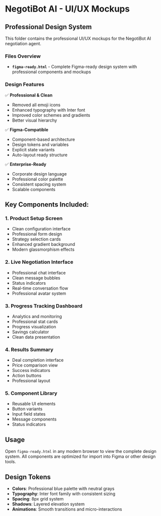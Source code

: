 # NegotiBot AI - UI/UX Mockups

## Professional Design System

This folder contains the professional UI/UX mockups for the NegotiBot AI negotiation agent.

### Files Overview

- **`figma-ready.html`** - Complete Figma-ready design system with professional components and mockups

### Design Features

✅ **Professional & Clean**
- Removed all emoji icons
- Enhanced typography with Inter font
- Improved color schemes and gradients
- Better visual hierarchy

✅ **Figma-Compatible**
- Component-based architecture
- Design tokens and variables
- Explicit state variants
- Auto-layout ready structure

✅ **Enterprise-Ready**
- Corporate design language
- Professional color palette
- Consistent spacing system
- Scalable components

## Key Components Included:

### 1. Product Setup Screen
- Clean configuration interface
- Professional form design
- Strategy selection cards
- Enhanced gradient background
- Modern glassmorphism effects

### 2. Live Negotiation Interface
- Professional chat interface
- Clean message bubbles
- Status indicators
- Real-time conversation flow
- Professional avatar system

### 3. Progress Tracking Dashboard
- Analytics and monitoring
- Professional stat cards
- Progress visualization
- Savings calculator
- Clean data presentation

### 4. Results Summary
- Deal completion interface
- Price comparison view
- Success indicators
- Action buttons
- Professional layout

### 5. Component Library
- Reusable UI elements
- Button variants
- Input field states
- Message components
- Status indicators

## Usage

Open `figma-ready.html` in any modern browser to view the complete design system. All components are optimized for import into Figma or other design tools.

## Design Tokens

- **Colors**: Professional blue palette with neutral grays
- **Typography**: Inter font family with consistent sizing
- **Spacing**: 8px grid system
- **Shadows**: Layered elevation system
- **Animations**: Smooth transitions and micro-interactions
